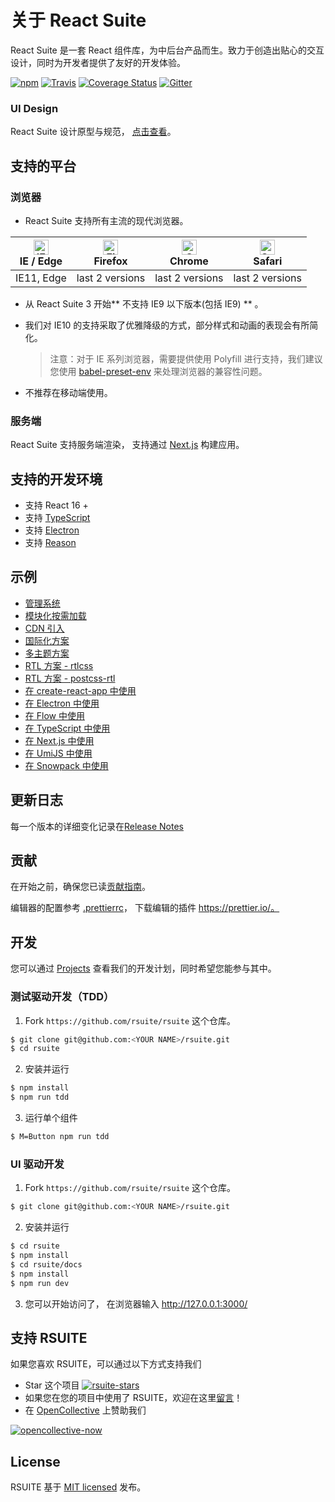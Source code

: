 # 关于 React Suite

React Suite 是一套 React 组件库，为中后台产品而生。致力于创造出贴心的交互设计，同时为开发者提供了友好的开发体验。

[![npm][npm-svg]][npm-home] [![Travis][travis-svg]][travis-home] [![Coverage Status][coverage-svg]][travis-home] [![Gitter][gitter-svg]][gitter]

### UI Design

React Suite 设计原型与规范， [点击查看][rsuite-design]。

## 支持的平台

### 浏览器

- React Suite 支持所有主流的现代浏览器。

| <img src="https://raw.githubusercontent.com/alrra/browser-logos/master/src/edge/edge_48x48.png" alt="IE / Edge" width="24px" height="24px" /></br>IE / Edge | <img src="https://raw.githubusercontent.com/alrra/browser-logos/master/src/firefox/firefox_48x48.png" alt="Firefox" width="24px" height="24px" /></br>Firefox | <img src="https://raw.githubusercontent.com/alrra/browser-logos/master/src/chrome/chrome_48x48.png" alt="Chrome" width="24px" height="24px" /> </br>Chrome | <img src="https://raw.githubusercontent.com/alrra/browser-logos/master/src/safari/safari_48x48.png" alt="Safari" width="24px" height="24px" /></br>Safari |
| ----------------------------------------------------------------------------------------------------------------------------------------------------------- | ------------------------------------------------------------------------------------------------------------------------------------------------------------- | ---------------------------------------------------------------------------------------------------------------------------------------------------------- | --------------------------------------------------------------------------------------------------------------------------------------------------------- |
| IE11, Edge                                                                                                                                                  | last 2 versions                                                                                                                                               | last 2 versions                                                                                                                                            | last 2 versions                                                                                                                                           |

- 从 React Suite 3 开始** 不支持 IE9 以下版本(包括 IE9) ** 。
- 我们对 IE10 的支持采取了优雅降级的方式，部分样式和动画的表现会有所简化。

  > 注意：对于 IE 系列浏览器，需要提供使用 Polyfill 进行支持，我们建议您使用 [babel-preset-env][babel-preset-env] 来处理浏览器的兼容性问题。

- 不推荐在移动端使用。

### 服务端

React Suite 支持服务端渲染， 支持通过 [Next.js](https://github.com/zeit/next.js) 构建应用。

## 支持的开发环境

- 支持 React 16 +
- 支持 [TypeScript](http://www.typescriptlang.org/)
- 支持 [Electron](https://electronjs.org/)
- 支持 [Reason](https://github.com/shurygindv/bs-rsuite-ui-react)

## 示例

- [管理系统][demo-admin]
- [模块化按需加载][demo-modular-import]
- [CDN 引入][demo-cdn]
- [国际化方案][demo-intl-app]
- [多主题方案][demo-multiple-themes]
- [RTL 方案 - rtlcss][demo-rtlcss]
- [RTL 方案 - postcss-rtl][demo-postcss-rtl]
- [在 create-react-app 中使用][demo-create-react-app]
- [在 Electron 中使用][demo-electron]
- [在 Flow 中使用][demo-flow-app]
- [在 TypeScript 中使用][demo-typescript-app]
- [在 Next.js 中使用][demo-nextjs]
- [在 UmiJS 中使用][demo-umi-app]
- [在 Snowpack 中使用][demo-snowpack]

## 更新日志

每一个版本的详细变化记录在[Release Notes][release-notes]

## 贡献

在开始之前，确保您已读[贡献指南][contributing]。

编辑器的配置参考 [.prettierrc][prettierrc]， 下载编辑的插件 https://prettier.io/。

## 开发

您可以通过 [Projects](https://github.com/rsuite/rsuite/projects) 查看我们的开发计划，同时希望您能参与其中。

### 测试驱动开发（TDD）

1. Fork `https://github.com/rsuite/rsuite` 这个仓库。

```bash
$ git clone git@github.com:<YOUR NAME>/rsuite.git
$ cd rsuite
```

2. 安装并运行

```bash
$ npm install
$ npm run tdd
```

3. 运行单个组件

```bash
$ M=Button npm run tdd
```

### UI 驱动开发

1. Fork `https://github.com/rsuite/rsuite` 这个仓库。

```bash
$ git clone git@github.com:<YOUR NAME>/rsuite.git
```

2. 安装并运行

```bash
$ cd rsuite
$ npm install
$ cd rsuite/docs
$ npm install
$ npm run dev
```

3. 您可以开始访问了， 在浏览器输入 http://127.0.0.1:3000/

## 支持 RSUITE

如果您喜欢 RSUITE，可以通过以下方式支持我们

- Star 这个项目 [![rsuite-stars][rsuite-stars]](https://github.com/rsuite/rsuite)
- 如果您在您的项目中使用了 RSUITE，欢迎在这里[留言][issues-11]！
- 在 [OpenCollective](https://opencollective.com/rsuite#) 上赞助我们

[![opencollective-now][opencollective-svg]][opencollective-home]

## License

RSUITE 基于 [MIT licensed][license] 发布。

[readm-cn]: https://github.com/rsuite/rsuite/blob/master/README_zh.md
[npm-svg]: https://badge.fury.io/js/rsuite.svg
[npm-home]: https://www.npmjs.com/package/rsuite
[travis-svg]: https://travis-ci.org/rsuite/rsuite.svg?branch=master
[travis-home]: https://travis-ci.org/rsuite/rsuite
[coverage-svg]: https://coveralls.io/repos/github/rsuite/rsuite/badge.svg?branch=master
[coverage-home]: https://coveralls.io/github/rsuite/rsuite?branch=master
[discord-svg]: https://img.shields.io/badge/Discord-Join%20chat%20%E2%86%92-738bd7.svg
[discord-invite]: https://discord.gg/R8mnjwh
[rsuite-design]: https://rsuitejs.com/design/default
[live-preview-on-codesandbox]: https://codesandbox.io/s/mo7jxvr9x9?from-embed
[rsuite-doc-guide]: https://rsuitejs.com/guide/introduction
[rsuite-doc-guide-themes]: https://rsuitejs.com/guide/themes
[rsuite-doc-guide-intl]: https://rsuitejs.com/guide/intl
[rsuite-components-overview]: https://rsuitejs.com/components/overview
[release-notes]: https://github.com/rsuite/rsuite/releases
[contributing]: https://github.com/rsuite/rsuite/blob/master/CONTRIBUTING.md
[prettierrc]: https://github.com/rsuite/rsuite/wiki/.prettierrc
[issues-11]: https://github.com/rsuite/rsuite/issues/11
[opencollective-svg]: https://opencollective.com/rsuite/tiers/backer.svg?avatarHeight=36
[opencollective-home]: https://opencollective.com/rsuite
[license]: https://github.com/rsuite/rsuite/blob/master/LICENSE
[gitter]: https://gitter.im/rsuite/rsuite-CN?utm_source=badge&utm_medium=badge&utm_campaign=pr-badge
[gitter-svg]: https://badges.gitter.im/rsuite/rsuite.svg
[demo-admin]: https://github.com/rsuite/rsuite-management-system
[demo-modular-import]: https://github.com/rsuite/rsuite/tree/master/examples/with-babel-preset-rsuite
[demo-cdn]: https://github.com/rsuite/rsuite/tree/master/examples/cdn
[demo-create-react-app]: https://github.com/rsuite/rsuite/tree/master/examples/create-react-app
[demo-electron]: https://github.com/rsuite/rsuite/tree/master/examples/with-electron
[demo-intl-app]: https://github.com/rsuite/rsuite/tree/master/examples/custom-i18n
[demo-multiple-themes]: https://github.com/rsuite/rsuite/tree/master/examples/custom-multiple-themes
[demo-flow-app]: https://github.com/rsuite/rsuite/tree/master/examples/with-flow
[demo-typescript-app]: https://github.com/rsuite/rsuite/tree/master/examples/with-typescript
[demo-nextjs]: https://github.com/rsuite/rsuite/tree/master/examples/with-nextjs
[demo-umi-app]: https://github.com/rsuite/rsuite/tree/master/examples/with-umi
[demo-rtlcss]: https://github.com/rsuite/rsuite/tree/master/examples/with-rtlcss
[demo-postcss-rtl]: https://github.com/rsuite/rsuite/tree/master/examples/with-postcss-rtl
[babel-preset-env]: https://babeljs.io/docs/en/babel-preset-env
[rsuite-stars]: https://img.shields.io/github/stars/rsuite/rsuite?style=social
[demo-snowpack]: https://github.com/rsuite/rsuite/tree/master/examples/with-snowpack
